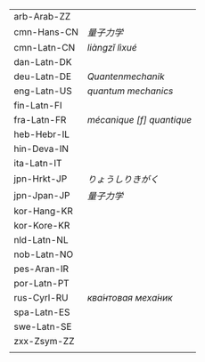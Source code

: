| | |
|-|-|
| arb-Arab-ZZ |  |
| cmn-Hans-CN | _量子力学_ |
| cmn-Latn-CN | _liàngzǐ lìxué_ |
| dan-Latn-DK |  |
| deu-Latn-DE | _Quantenmechanik_ |
| eng-Latn-US | _quantum mechanics_ |
| fin-Latn-FI |  |
| fra-Latn-FR | _mécanique [f] quantique_ |
| heb-Hebr-IL |  |
| hin-Deva-IN |  |
| ita-Latn-IT |  |
| jpn-Hrkt-JP | _りょうしりきがく_ |
| jpn-Jpan-JP | _量子力学_ |
| kor-Hang-KR |  |
| kor-Kore-KR |  |
| nld-Latn-NL |  |
| nob-Latn-NO |  |
| pes-Aran-IR |  |
| por-Latn-PT |  |
| rus-Cyrl-RU | _ква́нтовая меха́ник_ |
| spa-Latn-ES |  |
| swe-Latn-SE |  |
| zxx-Zsym-ZZ |  |
|  |  |